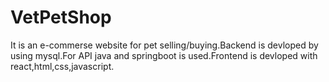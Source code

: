 # VetPetShop
It is an e-commerse website for pet selling/buying.Backend is devloped by using mysql.For API java and springboot is used.Frontend is devloped with react,html,css,javascript.
